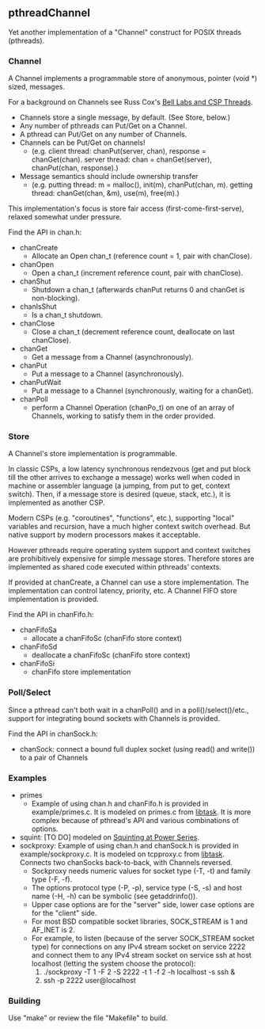 ## pthreadChannel

Yet another implementation of a "Channel" construct for POSIX threads (pthreads).

### Channel

A Channel implements a programmable store of anonymous, pointer (void *) sized, messages.

For a background on Channels see Russ Cox's [Bell Labs and CSP Threads](https://swtch.com/~rsc/thread/).

* Channels store a single message, by default. (See Store, below.)
* Any number of pthreads can Put/Get on a Channel.
* A pthread can Put/Get on any number of Channels.
* Channels can be Put/Get on channels!
  * (e.g. client thread: chanPut(server, chan), response = chanGet(chan). server thread: chan = chanGet(server), chanPut(chan, response).)
* Message semantics should include ownership transfer
  * (e.g. putting thread: m = malloc(), init(m), chanPut(chan, m). getting thread: chanGet(chan, &m), use(m), free(m).)

This implementation's focus is store fair access (first-come-first-serve), relaxed somewhat under pressure.

Find the API in chan.h:

* chanCreate
  * Allocate an Open chan_t (reference count = 1, pair with chanClose).
* chanOpen
  * Open a chan_t (increment reference count, pair with chanClose).
* chanShut
  * Shutdown a chan_t (afterwards chanPut returns 0 and chanGet is non-blocking).
* chanIsShut
  * Is a chan_t shutdown.
* chanClose
  * Close a chan_t (decrement reference count, deallocate on last chanClose).
* chanGet
  * Get a message from a Channel (asynchronously).
* chanPut
  * Put a message to a Channel (asynchronously).
* chanPutWait
  * Put a message to a Channel (synchronously, waiting for a chanGet).
* chanPoll
  * perform a Channel Operation (chanPo_t) on one of an array of Channels, working to satisfy them in the order provided.

### Store

A Channel's store implementation is programmable.

In classic CSPs, a low latency synchronous rendezvous (get and put block till the other arrives to exchange a message)
works well when coded in machine or assembler language (a jumping, from put to get, context switch).
Then, if a message store is desired (queue, stack, etc.), it is implemented as another CSP.

Modern CSPs (e.g. "coroutines", "functions", etc.), supporting "local" variables and recursion, have a much higher context switch overhead.
But native support by modern processors makes it acceptable.

However pthreads require operating system support and context switches are prohibitively expensive for simple message stores.
Therefore stores are implemented as shared code executed within pthreads' contexts.

If provided at chanCreate, a Channel can use a store implementation.
The implementation can control latency, priority, etc.
A Channel FIFO store implementation is provided.

Find the API in chanFifo.h:

* chanFifoSa
  * allocate a chanFifoSc (chanFifo store context)
* chanFifoSd
  * deallocate a chanFifoSc (chanFifo store context)
* chanFifoSi
  * chanFifo store implementation

### Poll/Select

Since a pthread can't both wait in a chanPoll() and in a poll()/select()/etc., support for integrating bound sockets with Channels is provided.

Find the API in chanSock.h:

* chanSock: connect a bound full duplex socket (using read() and write()) to a pair of Channels

### Examples

* primes
  * Example of using chan.h and chanFifo.h is provided in example/primes.c. It is modeled on primes.c from [libtask](https://swtch.com/libtask/).
It is more complex because of pthread's API and various combinations of options.
* squint: [TO DO] modeled on [Squinting at Power Series](https://swtch.com/~rsc/thread/squint.pdf).
* sockproxy: Example of using chan.h and chanSock.h is provided in example/sockproxy.c. It is modeled on tcpproxy.c from [libtask](https://swtch.com/libtask/).
Connects two chanSocks back-to-back, with Channels reversed.
  * Sockproxy needs numeric values for socket type (-T, -t) and family type (-F, -f).
  * The options protocol type (-P, -p), service type (-S, -s) and host name (-H, -h) can be symbolic (see getaddrinfo()).
  * Upper case options are for the "server" side, lower case options are for the "client" side.
  * For most BSD compatible socket libraries, SOCK_STREAM is 1 and AF_INET is 2.
  * For example, to listen (because of the server SOCK_STREAM socket type) for connections on any IPv4 stream socket on service 2222 and connect them to any IPv4 stream socket on service ssh at host localhost (letting the system choose the protocol):
    1. ./sockproxy -T 1 -F 2 -S 2222 -t 1 -f 2 -h localhost -s ssh &
    1. ssh -p 2222 user@localhost

### Building

Use "make" or review the file "Makefile" to build.
